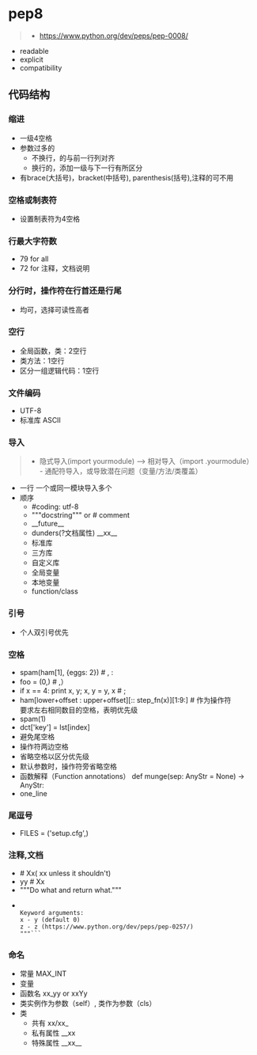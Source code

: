 # pep8
> - https://www.python.org/dev/peps/pep-0008/
  - readable
  - explicit
  - compatibility
## 代码结构
### 缩进
  - 一级4空格
  - 参数过多的
    * 不换行，的与前一行列对齐
    * 换行的，添加一级与下一行有所区分
  - 有brace(大括号)，bracket(中括号), parenthesis(括号),注释的可不用
### 空格或制表符
  - 设置制表符为4空格
### 行最大字符数
  - 79 for all
  - 72 for 注释，文档说明
### 分行时，操作符在行首还是行尾
  - 均可，选择可读性高者
### 空行
  - 全局函数，类：2空行
  - 类方法：1空行
  - 区分一组逻辑代码：1空行
### 文件编码
  - UTF-8
  - 标准库 ASCII
### 导入
  > - 隐式导入(import yourmodule) --> 相对导入（import .yourmodule）
    - 通配符导入，或导致潜在问题（变量/方法/类覆盖）
  - 一行 一个或同一模块导入多个
  - 顺序
    * #coding: utf-8
    * """docstring""" or # comment
    * \_\_future\_\_
    * dunders(?文档属性) \_\_xx\_\_
    * 标准库
    * 三方库
    * 自定义库
    * 全局变量
    * 本地变量
    * function/class
### 引号
  - 个人双引号优先
### 空格
  - spam(ham[1], {eggs: 2}) # , : 
  - foo = (0,) # ,）
  - if x == 4: print x, y; x, y = y, x # ; 
  - ham[lower+offset : upper+offset][:: step_fn(x)][1:9:] # 作为操作符\
    要求左右相同数目的空格，表明优先级
  - spam(1)
  - dct['key'] = lst[index]
  - 避免尾空格
  - 操作符两边空格
  - 省略空格以区分优先级
  - 默认参数时，操作符旁省略空格
  - 函数解释（Function annotations） def munge(sep: AnyStr = None) -> AnyStr:
  - one_line
### 尾逗号
  - FILES = ('setup.cfg',)
### 注释,文档
  - \# Xx( xx unless it shouldn't)
  - yy  # Xx
  - """Do what and return what."""
  - ```"""The summary line(for index).
    
    Keyword arguments:
    x - y (default 0)
    z - z (https://www.python.org/dev/peps/pep-0257/)
    """```
### 命名
  - 常量 MAX_INT
  - 变量 
  - 函数名 xx_yy or xxYy
  - 类实例作为参数（self）, 类作为参数（cls）
  - 类 
    * 共有 xx/xx_
    * 私有属性 \_\_xx
    * 特殊属性 \_\_xx\_\_
